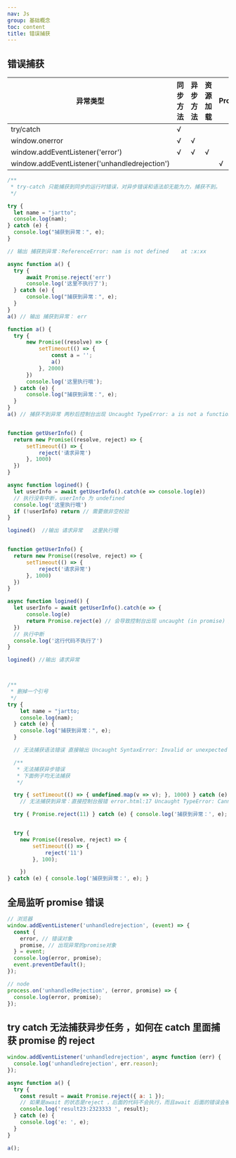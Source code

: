 ```yaml
---
nav: Js
group: 基础概念
toc: content
title: 错误捕获
---
```


## 错误捕获

| 异常类型                                      | 同步方法 | 异步方法 | 资源加载 | Promise | async/await |
| --------------------------------------------- | -------- | -------- | -------- | ------- | ----------- |
| try/catch                                     | √        |          |          |         | √           |
| window.onerror                                | √        | √        |
| window.addEventListener('error')              | √        | √        | √        |
| window.addEventListener('unhandledrejection') |          |          |          | √       |             |

```js
/**
 * try-catch 只能捕获到同步的运行时错误，对异步错误和语法却无能为力，捕获不到。
 */

try {
  let name = "jartto";
  console.log(nam);
} catch (e) {
  console.log("捕获到异常：", e);
}

// 输出 捕获到异常：ReferenceError: nam is not defined    at :x:xx

async function a() {
  try {
      await Promise.reject('err')
      console.log('这里不执行了');
  } catch (e) {
      console.log("捕获到异常：", e);
  }
}
a() // 输出 捕获到异常： err

function a() {
  try {
      new Promise((resolve) => {
          setTimeout(() => {
              const a = '';
              a()
          }, 2000)
      })
      console.log('这里执行哦');
  } catch (e) {
      console.log("捕获到异常：", e);
  }
}
a() // 捕获不到异常 两秒后控制台出现 Uncaught TypeError: a is not a function


function getUserInfo() {
  return new Promise((resolve, reject) => {
      setTimeout(() => {
          reject('请求异常')
      }, 1000)
  })
}

async function logined() {
  let userInfo = await getUserInfo().catch(e => console.log(e))
  // 执行没有中断，userInfo 为 undefined
  console.log('这里执行哦')
  if (!userInfo) return // 需要做非空校验
}

logined()  //输出 请求异常   这里执行哦


function getUserInfo() {
  return new Promise((resolve, reject) => {
      setTimeout(() => {
          reject('请求异常')
      }, 1000)
  })
}

async function logined() {
  let userInfo = await getUserInfo().catch(e => {
      console.log(e)
      return Promise.reject(e) // 会导致控制台出现 uncaught (in promise) 报错信息
  })
  // 执行中断
  console.log('这行代码不执行了')
}

logined() //输出 请求异常



/**
 * 删掉一个引号
 */
try {
    let name = "jartto;
    console.log(nam);
  } catch (e) {
    console.log("捕获到异常：", e);
  }

  // 无法捕获语法错误 直接输出 Uncaught SyntaxError: Invalid or unexpected token

  /**
   * 无法捕获异步错误
   * 下面例子均无法捕获
   */

  try { setTimeout(() => { undefined.map(v => v); }, 1000) } catch (e) { console.log('捕获到异常：', e); }
    // 无法捕获到异常：直接控制台报错 error.html:17 Uncaught TypeError: Cannot read properties of undefined (reading 'map')

  try { Promise.reject(11) } catch (e) { console.log('捕获到异常：', e); }


  try {
    new Promise((resolve, reject) => {
        setTimeout(() => {
            reject('11')
        }, 100);

    })
} catch (e) { console.log('捕获到异常：', e); }


```

## 全局监听 promise 错误

```js
// 浏览器
window.addEventListener('unhandledrejection', (event) => {
  const {
    error, // 错误对象
    promise, // 出现异常的promise对象
  } = event;
  console.log(error, promise);
  event.preventDefault();
});

// node
process.on('unhandledRejection', (error, promise) => {
  console.log(error, promise);
});
```

## try catch 无法捕获异步任务 ，如何在 catch 里面捕获 promise 的 reject

```js
window.addEventListener('unhandledrejection', async function (err) {
  console.log('unhandledrejection', err.reason);
});

async function a() {
  try {
    const result = await Promise.reject({ a: 1 });
    // 如果是await 的状态是reject ，后面的代码不会执行，而且await 后面的错误会被catch到
    console.log('result23:2323333 ', result);
  } catch (e) {
    console.log('e: ', e);
  }
}

a();
```
